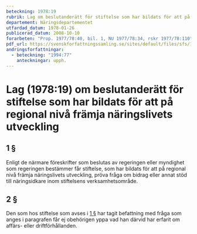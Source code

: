 ```yaml
---
beteckning: 1978:19
rubrik: Lag om beslutanderätt för stiftelse som har bildats för att på regional nivå främja näringslivets utveckling
departement: Näringsdepartementet
utfardad_datum: 1978-01-26
publicerad_datum: 2008-10-10
forarbeten: "Prop. 1977/78:40, bil. 1, NU 1977/78:34, rskr 1977/78:110"
pdf_url: https://svenskforfattningssamling.se/sites/default/files/sfs/1978-01/SFS1978-19.pdf
andringsforfattningar:
  - beteckning: "1994:77"
    anteckningar: upph.
---
```


# Lag (1978:19) om beslutanderätt för stiftelse som har bildats för att på regional nivå främja näringslivets utveckling

## 1 §

Enligt de närmare föreskrifter som beslutas av regeringen eller myndighet som regeringen bestämmer får stiftelse, som har bildats för att på regional nivå främja näringslivets utveckling, pröva fråga om bidrag eller annat stöd till näringsidkare inom stiftelsens verksamhetsområde.

## 2 §

Den som hos stiftelse som avses i [1 §](#1) har tagit befattning med fråga som anges i paragrafen får ej obehörigen yppa vad han därvid har erfarit om affärs- eller driftförhållanden.